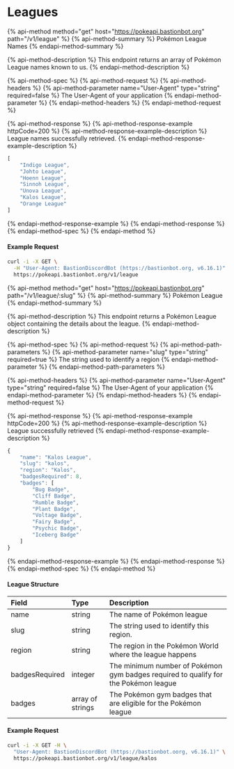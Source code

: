 # Leagues

{% api-method method="get" host="https://pokeapi.bastionbot.org" path="/v1/league" %}
{% api-method-summary %}
Pokémon League Names
{% endapi-method-summary %}

{% api-method-description %}
This endpoint returns an array of Pokémon League names known to us.
{% endapi-method-description %}

{% api-method-spec %}
{% api-method-request %}
{% api-method-headers %}
{% api-method-parameter name="User-Agent" type="string" required=false %}
The User-Agent of your application
{% endapi-method-parameter %}
{% endapi-method-headers %}
{% endapi-method-request %}

{% api-method-response %}
{% api-method-response-example httpCode=200 %}
{% api-method-response-example-description %}
League names successfully retrieved.
{% endapi-method-response-example-description %}

```javascript
[
    "Indigo League",
    "Johto League",
    "Hoenn League",
    "Sinnoh League",
    "Unova League",
    "Kalos League",
    "Orange League"
]
```
{% endapi-method-response-example %}
{% endapi-method-response %}
{% endapi-method-spec %}
{% endapi-method %}

#### Example Request

```bash
curl -i -X GET \
  -H "User-Agent: BastionDiscordBot (https://bastionbot.org, v6.16.1)" \
  https://pokeapi.bastionbot.org/v1/league
```

{% api-method method="get" host="https://pokeapi.bastionbot.org" path="/v1/league/:slug" %}
{% api-method-summary %}
Pokémon League
{% endapi-method-summary %}

{% api-method-description %}
This endpoint returns a Pokémon League object containing the details about the league.
{% endapi-method-description %}

{% api-method-spec %}
{% api-method-request %}
{% api-method-path-parameters %}
{% api-method-parameter name="slug" type="string" required=true %}
The string used to identify a region
{% endapi-method-parameter %}
{% endapi-method-path-parameters %}

{% api-method-headers %}
{% api-method-parameter name="User-Agent" type="string" required=false %}
The User-Agent of your application
{% endapi-method-parameter %}
{% endapi-method-headers %}
{% endapi-method-request %}

{% api-method-response %}
{% api-method-response-example httpCode=200 %}
{% api-method-response-example-description %}
League successfully retrieved
{% endapi-method-response-example-description %}

```javascript
{
    "name": "Kalos League",
    "slug": "kalos",
    "region": "Kalos",
    "badgesRequired": 8,
    "badges": [
        "Bug Badge",
        "Cliff Badge",
        "Rumble Badge",
        "Plant Badge",
        "Voltage Badge",
        "Fairy Badge",
        "Psychic Badge",
        "Iceberg Badge"
    ]
}
```
{% endapi-method-response-example %}
{% endapi-method-response %}
{% endapi-method-spec %}
{% endapi-method %}

#### League Structure

| Field | Type | Description |
| :--- | :--- | :--- |
| name | string | The name of Pokémon league |
| slug | string | The string used to identify this region. |
| region | string | The region in the Pokémon World where the league happens |
| badgesRequired | integer | The minimum number of Pokémon gym badges required to qualify for the Pokémon league |
| badges | array of strings | The Pokémon gym badges that are eligible for the Pokémon league |

#### Example Request

```bash
curl -i -X GET -H \
  "User-Agent: BastionDiscordBot (https://bastionbot.oorg, v6.16.1)" \
  https://pokeapi.bastionbot.org/v1/league/kalos
```

